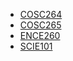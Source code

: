 - [COSC264](./COSC264/notes.md)
- [COSC265](./COSC265/notes.md)
- [ENCE260](./ENCE260/notes.md)
- [SCIE101](./SCIE101/notes.md)

